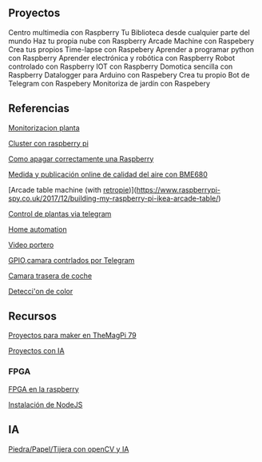 

## Proyectos

Centro multimedia con Raspberry
Tu Biblioteca desde cualquier parte del mundo
Haz tu propia nube con Raspberry
Arcade Machine con Raspebery
Crea tus propios Time-lapse con Raspebery
Aprender a programar python con Raspberry
Aprender electrónica y robótica con Raspberry
Robot controlado con Raspberry
IOT con Raspberry
Domotica sencilla con Raspberry
Datalogger para Arduino con Raspebery
Crea tu propio Bot de Telegram con Raspebery
Monitoriza de jardín con Raspebery


## Referencias

[Monitorizacion planta](https://www.raspberrypi.org/magpi/monitor-plant-growth-ai-opencv)

[Cluster con raspberry pi](https://www.atareao.es/podcast/un-cluster-con-la-raspberry/)

[Como apagar correctamente una Raspberry](https://kolwidi.com/blogs/blog-kolwidi/como-apagar-una-raspberry-pi-correctamente)

[Medida y publicación online de calidad del aire con BME680](https://www.hackster.io/chriscw/diy-environment-and-air-quality-monitor-ae37b1)

[Arcade table machine (with [retropie](./retropie.md))](https://www.raspberrypi-spy.co.uk/2017/12/building-my-raspberry-pi-ikea-arcade-table/)

[Control de plantas via telegram](https://www.hackster.io/zenofall/community-iot-garden-using-raspberry-pi-and-telegram-bot-ef4989)

[Home automation](https://www.hackster.io/ahmedibrrahim/smart-home-automation-iot-using-raspberry-pi-and-python-47fb62)

[Video portero](https://www.hackster.io/martin-mander/1986-ping-video-doorbell-30b666)

[GPIO,camara contrlados por Telegram](https://www.hackster.io/idreams/control-gpio-and-pi-camera-using-raspberry-pi-telegram-app-3a776a)

[Camara trasera de coche](http://soloelectronicos.com/2018/09/29/camara-trasera-con-raspeberry-pi-para-coche-basada-en-android/amp/?__twitter_impression=true)

[Detecci'on de color](https://www.hackster.io/aula-jazmati/color-detection-using-raspberry-pi-python-animation-tools-445349)

## Recursos

[Proyectos para maker en TheMagPi 79](https://www.raspberrypi.org/magpi-issues/MagPi79.pdf)

[Proyectos con IA](https://www.raspberrypi.org/magpi-issues/Essentials_AIY_Projects_Voice_v1.pdf)

### FPGA

[FPGA en la raspberry](https://groups.google.com/forum/#!topic/fpga-wars-explorando-el-lado-libre/SxnJFUrOYsk)

[Instalación de NodeJS](https://ricveal.com/blog/node-js-raspberry-pi-instalacion/)

## IA
[Piedra/Papel/Tijera con openCV y IA](https://www.hackster.io/310178/rock-paper-scissor-ai-e98cfa)
